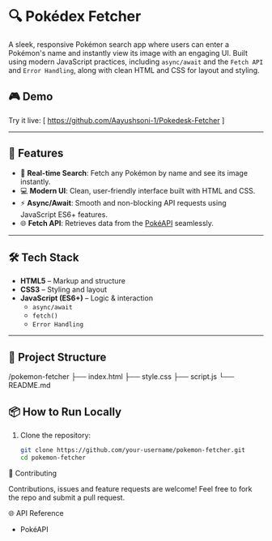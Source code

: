 # 🔍 Pokédex Fetcher

A sleek, responsive Pokémon search app where users can enter a Pokémon's name and instantly view its image with an engaging UI. Built using modern JavaScript practices, including `async/await` and the `Fetch API` and `Error Handling`, along with clean HTML and CSS for layout and styling.

## 🎮 Demo

Try it live: [ https://github.com/Aayushsoni-1/Pokedesk-Fetcher ]

---

## 🚀 Features

- 🔎 **Real-time Search**: Fetch any Pokémon by name and see its image instantly.
- 💻 **Modern UI**: Clean, user-friendly interface built with HTML and CSS.
- ⚡ **Async/Await**: Smooth and non-blocking API requests using JavaScript ES6+ features.
- 🌐 **Fetch API**: Retrieves data from the [PokéAPI](https://pokeapi.co/) seamlessly.

---

## 🛠️ Tech Stack

- **HTML5** – Markup and structure
- **CSS3** – Styling and layout
- **JavaScript (ES6+)** – Logic & interaction
  - `async/await`
  - `fetch()`
  - `Error Handling`

---

## 📂 Project Structure

/pokemon-fetcher ├── index.html ├── style.css ├── script.js └── README.md

## 📦 How to Run Locally

1. Clone the repository:
   ```bash
   git clone https://github.com/your-username/pokemon-fetcher.git
   cd pokemon-fetcher


🤝 Contributing

Contributions, issues and feature requests are welcome!
Feel free to fork the repo and submit a pull request.

🌐 API Reference
- PokéAPI